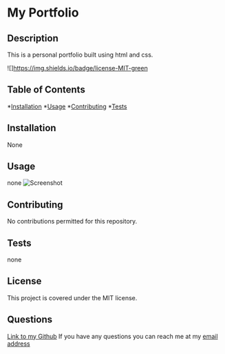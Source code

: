 
  # My Portfolio

  ## Description

  This is a personal portfolio built using html and css.

  ![]https://img.shields.io/badge/license-MIT-green

  ## Table of Contents

  *[Installation](#Installation)
  *[Usage](#Usage)
  *[Contributing](#Contributing)
  *[Tests](#Tests)

  ## Installation

  None

  ## Usage

  none
  ![Screenshot](undefined)

  ## Contributing

  No contributions permitted for this repository.

  ## Tests

  none

  ## License
  
  This project is covered under the MIT license.
  ## Questions

  [Link to my Github](github.com/Gocus10)
  If you have any questions you can reach me at my [email address](lew.culbert@gmail.com)

